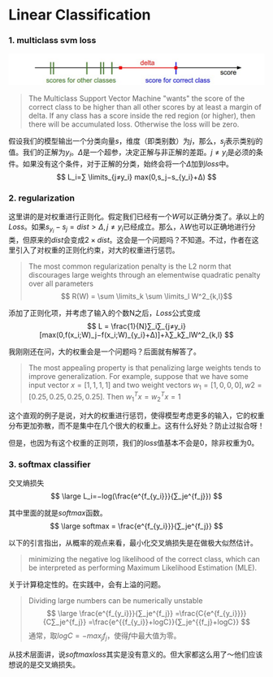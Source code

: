 # Linear Classification

### 1. multiclass svm loss
![](./graphs/02-msvm-loss.png)
> The Multiclass Support Vector Machine "wants" the score of the correct class to be higher than all other scores by at least a margin of delta. If any class has a score inside the red region (or higher), then there will be accumulated loss. Otherwise the loss will be zero.

假设我们的模型输出一个分类向量$s$，维度（即类别数）为$j$，那么，$s_j$表示类别$j$的值。我们的正解为$y_i$。$Δ$是一个超参，决定正解与非正解的差距。$j \ne y_i$是必须的条件。如果没有这个条件，对于正解的分类，始终会将一个$Δ$加到$loss$中。
$$
L_i=∑ \limits_{j≠y_i} max(0,s_j−s_{y_i}+Δ)
$$

### 2. regularization
这里讲的是对权重进行正则化。假定我们已经有一个$W$可以正确分类了。承以上的$Loss$。如果$s_{y_i} - s_j = dist > \Delta, j \ne y_i$已经成立。那么，$\lambda W$也可以正确地进行分类，但原来的$dist$会变成$2 \times  dist$。这会是一个问题吗？不知道。不过，作者在这里引入了对权重的正则化约束，对大的权重进行惩罚。

> The most common regularization penalty is the L2 norm that discourages large 
weights through an elementwise quadratic penalty over all parameters
$$ R(W) = \sum \limits_k \sum \limits_l W^2_{k,l}$$

添加了正则化项，并考虑了输入的个数N之后，$Loss$公式变成
$$ L = \frac{1}{N}∑_i∑_{j≠y_i}[max(0,f(x_i;W)_j−f(x_i;W)_{y_i}+Δ)]+λ∑_k∑_lW^2_{k,l} $$


我刚刚还在问，大的权重会是一个问题吗？后面就有解答了。
> The most appealing property is that penalizing large weights tends to improve generalization. For example, suppose that we have some input vector $x=[1,1,1,1]$ and two weight vectors $w_1=[1,0,0,0], w2=[0.25,0.25,0.25,0.25].$ Then $w^T_1x=w^T_2x=1$

这个直观的例子是说，对大的权重进行惩罚，使得模型考虑更多的输入，它的权重分布更加弥散，而不是集中在几个很大的权重上。这有什么好处？防止过拟合呀！

但是，也因为有这个权重的正则项，我们的$loss$值基本不会是0，除非权重为0。

### 3. softmax classifier
交叉熵损失
$$ \large
L_i=−log(\frac{e^{f_{y_i}}}{∑_je^{f_j}})
$$

其中里面的就是$softmax$函数。
$$ \large
softmax = \frac{e^{f_{y_i}}}{∑_je^{f_j}}
$$

以下的引言指出，从概率的观点来看，最小化交叉熵损失是在做极大似然估计。
> minimizing the negative log likelihood of the correct class, which can be interpreted as performing Maximum Likelihood Estimation (MLE).

关于计算稳定性的。在实践中，会有上溢的问题。
> Dividing large numbers can be numerically unstable
$$ \large
\frac{e^{f_{y_i}}}{∑_je^{f_j}}
    =\frac{C{e^{f_{y_i}}}}{C∑_je^{f_j}}
    =\frac{e^{{f_{y_i}}+logC}}{∑_je^{{f_j}+logC}}
$$
通常，取$logC = -max_jf_j$，使得$f$中最大值为零。

从技术层面讲，说$softmax loss$其实是没有意义的。但大家都这么用了～他们应该想说的是交叉熵损失。